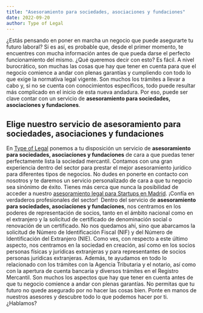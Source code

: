```yaml
---
title: "Asesoramiento para sociedades, asociaciones y fundaciones"
date: 2022-09-20
author: Type of Legal
---
```


¿Estás pensando en poner en marcha un negocio que puede asegurarte tu futuro laboral? Si es así, es probable que, desde el primer momento, te encuentres con mucha información antes de que pueda darse el perfecto funcionamiento del mismo. ¿Qué queremos decir con esto? Es fácil. A nivel burocrático, son muchas las cosas que hay que tener en cuenta para que el negocio comience a andar con plenas garantías y cumpliendo con todo lo que exige la normativa legal vigente. Son muchos los trámites a llevar a cabo y, si no se cuenta con conocimientos específicos, todo puede resultar más complicado en el inicio de esta nueva andadura. Por eso, puede ser clave contar con un servicio de **asesoramiento para sociedades, asociaciones y fundaciones**.

**Elige nuestro servicio de asesoramiento para sociedades, asociaciones y fundaciones** 
----------------------------------------------------------------------------------------

En [Type of Legal](https://typeoflegal.com/) ponemos a tu disposición un servicio de **asesoramiento para sociedades, asociaciones y fundaciones** de cara a que puedas tener perfectamente lista la sociedad mercantil. Contamos con una gran experiencia dentro del sector para prestar el mejor asesoramiento jurídico para diferentes tipos de negocios. No dudes en ponerte en contacto con nosotros y te daremos un servicio personalizado de cara a que tu negocio sea sinónimo de éxito. Tienes más cerca que nunca la posibilidad de acceder a nuestro [asesoramiento legal para Startups en Madrid](https://typeoflegal.com/asesoramiento-legal-startups-madrid/). ¡Confía en verdaderos profesionales del sector!  Dentro del servicio de **asesoramiento para sociedades, asociaciones y fundaciones**, nos centramos en los poderes de representación de socios, tanto en el ámbito nacional como en el extranjero y la solicitud de certificado de denominación social o renovación de un certificado. No nos quedamos ahí, sino que abarcamos la solicitud de Número de Identificación Fiscal (NIF) y del Número de Identificación del Extranjero (NIE). Como ves, con respecto a este último aspecto, nos centramos en la sociedad en creación, así como en los socios personas físicas y jurídicas extranjeras y para representantes de socios personas jurídicas extranjeras. Además, te ayudamos en todo lo relacionado con los trámites con la Agencia Tributaria y el notario, así como con la apertura de cuenta bancaria y diversos trámites en el Registro Mercantil. Son muchos los aspectos que hay que tener en cuenta antes de que tu negocio comience a andar con plenas garantías. No permitas que tu futuro no quede asegurado por no hacer las cosas bien. Ponte en manos de nuestros asesores y descubre todo lo que podemos hacer por ti. ¿Hablamos?
